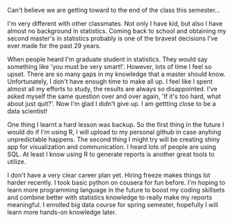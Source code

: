 Can't believe we are getting toward to the end of the class this semester...

I'm very different with other classmates. Not only I have kid, but also I have almost no background in statistics. Coming back to school and obtaining my second master's in statistics probably is one of the bravest decisions I've ever made for the past 29 years.

When people heard I'm graduate student in statistics. They would say something like 'you must be very smart!'. However, lots of time I feel so upset. There are so many gaps in my knowledge that a master should know. Unfortunately, I don't have enough time to make all up. I feel like I spent almost all my efforts to study, the results are always so disappointed. I've asked myself the same question over and over again, 'If it's too hard, what about just quit?'. Now I'm glad I didn't give up. I am gettting close to be a data scientist!

One thing I learnt a hard lesson was backup. So the first thing in the future I would do if I'm using R, I will upload to my personal github in case anyhing unpredictable happens. The second thing I might try will be creating shiny app for visualization and communication. I heard lots of people are using SQL. At least I know using R to generate reports is another great tools to utilize.

I don't have a very clear career plan yet. Hiring freeze makes things lot harder recently. I took basic python on cousera for fun before. I'm hoping to learn more programming language in the future to boost my coding skillsets and combine better with statistics knowledge to really make my reports meaningful. I enrolled big data course for spring semester, hopefully I will learn more hands-on knowledge later. 


